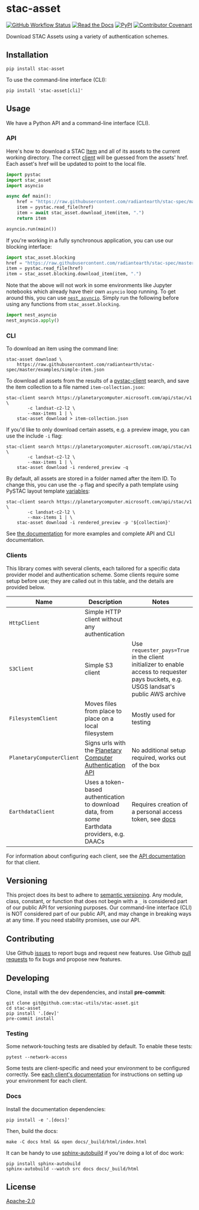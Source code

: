# stac-asset

[![GitHub Workflow Status](https://img.shields.io/github/actions/workflow/status/stac-utils/stac-asset/ci.yaml?style=for-the-badge)](https://github.com/stac-utils/stac-asset/actions/workflows/ci.yaml)
[![Read the Docs](https://img.shields.io/readthedocs/stac-asset?style=for-the-badge)](https://stac-asset.readthedocs.io/en/stable/)
[![PyPI](https://img.shields.io/pypi/v/stac-asset?style=for-the-badge)](https://pypi.org/project/stac-asset)
[![Contributor Covenant](https://img.shields.io/badge/Contributor%20Covenant-2.1-4baaaa.svg?style=for-the-badge)](./CODE_OF_CONDUCT)

Download STAC Assets using a variety of authentication schemes.

## Installation

```shell
pip install stac-asset
```

To use the command-line interface (CLI):

```shell
pip install 'stac-asset[cli]'
```

## Usage

We have a Python API and a command-line interface (CLI).

### API

Here's how to download a STAC [Item](https://github.com/radiantearth/stac-spec/blob/master/item-spec/item-spec.md) and all of its assets to the current working directory.
The correct [client](#clients) will be guessed from the assets' href.
Each asset's href will be updated to point to the local file.

```python
import pystac
import stac_asset
import asyncio

async def main():
    href = "https://raw.githubusercontent.com/radiantearth/stac-spec/master/examples/simple-item.json"
    item = pystac.read_file(href)
    item = await stac_asset.download_item(item, ".")
    return item

asyncio.run(main())
```

If you're working in a fully synchronous application, you can use our blocking interface:

```python
import stac_asset.blocking
href = "https://raw.githubusercontent.com/radiantearth/stac-spec/master/examples/simple-item.json"
item = pystac.read_file(href)
item = stac_asset.blocking.download_item(item, ".")
```

Note that the above will not work in some environments like Jupyter notebooks which already have their own `asyncio` loop running.
To get around this, you can use [`nest_asyncio`](https://pypi.org/project/nest-asyncio/).
Simply run the following before using any functions from `stac_asset.blocking`.

```python
import nest_asyncio
nest_asyncio.apply()
```

### CLI

To download an item using the command line:

```shell
stac-asset download \
    https://raw.githubusercontent.com/radiantearth/stac-spec/master/examples/simple-item.json
```

To download all assets from the results of a [pystac-client](https://github.com/stac-utils/pystac-client) search, and save the item collection to a file named `item-collection.json`:

```shell
stac-client search https://planetarycomputer.microsoft.com/api/stac/v1 \
        -c landsat-c2-l2 \
        --max-items 1 | \
    stac-asset download > item-collection.json
```

If you'd like to only download certain assets, e.g. a preview image, you can use the include `-i` flag:

```shell
stac-client search https://planetarycomputer.microsoft.com/api/stac/v1 \
        -c landsat-c2-l2 \
        --max-items 1 | \
    stac-asset download -i rendered_preview -q
```

By default, all assets are stored in a folder named after the item ID. To change this, you can use the `-p` flag and specify a path template using PySTAC layout template [variables](https://pystac.readthedocs.io/en/latest/api/layout.html#pystac.layout.LayoutTemplate):

```shell
stac-client search https://planetarycomputer.microsoft.com/api/stac/v1 \
        -c landsat-c2-l2 \
        --max-items 1 | \
    stac-asset download -i rendered_preview -p '${collection}'
```

See [the documentation](https://stac-asset.readthedocs.io/en/latest/index.html) for more examples and complete API and CLI documentation.

### Clients

This library comes with several clients, each tailored for a specific data provider model and authentication scheme.
Some clients require some setup before use; they are called out in this table, and the details are provided below.

| Name | Description | Notes |
| -- | -- | -- |
| `HttpClient` | Simple HTTP client without any authentication | |
| `S3Client` | Simple S3 client | Use `requester_pays=True` in the client initializer to enable access to requester pays buckets, e.g. USGS landsat's public AWS archive |
| `FilesystemClient` | Moves files from place to place on a local filesystem | Mostly used for testing |
| `PlanetaryComputerClient` | Signs urls with the [Planetary Computer Authentication API](https://planetarycomputer.microsoft.com/docs/reference/sas/) | No additional setup required, works out of the box |
| `EarthdataClient` | Uses a token-based authentication to download data, from _some_ Earthdata providers, e.g. DAACs | Requires creation of a personal access token, see [docs](https://stac-asset.readthedocs.io/en/latest/api.html#stac_asset.EarthdataClient) |

For information about configuring each client, see the [API documentation](https://stac-asset.readthedocs.io/en/latest/api.html) for that client.

## Versioning

This project does its best to adhere to [semantic versioning](https://semver.org/).
Any module, class, constant, or function that does not begin with a `_` is considered part of our public API for versioning purposes.
Our command-line interface (CLI) is NOT considered part of our public API, and may change in breaking ways at any time.
If you need stability promises, use our API.

## Contributing

Use Github [issues](https://github.com/stac-utils/stac-asset/issues) to report bugs and request new features.
Use Github [pull requests](https://github.com/stac-utils/stac-asset/pulls) to fix bugs and propose new features.

## Developing

Clone, install with the dev dependencies, and install **pre-commit**:

```shell
git clone git@github.com:stac-utils/stac-asset.git
cd stac-asset
pip install '.[dev]'
pre-commit install
```

### Testing

Some network-touching tests are disabled by default.
To enable these tests:

```shell
pytest --network-access
```

Some tests are client-specific and need your environment to be configured correctly.
See [each client's documentation](#clients) for instructions on setting up your environment for each client.

### Docs

Install the documentation dependencies:

```shell
pip install -e '.[docs]'
```

Then, build the docs:

```shell
make -C docs html && open docs/_build/html/index.html
```

It can be handy to use [sphinx-autobuild](https://pypi.org/project/sphinx-autobuild/) if you're doing a lot of doc work:

```shell
pip install sphinx-autobuild
sphinx-autobuild --watch src docs docs/_build/html
```

## License

[Apache-2.0](https://github.com/stac-utils/stac-asset/blob/main/LICENSE)
